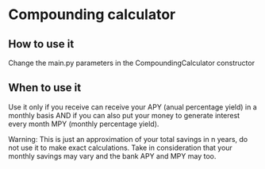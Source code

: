 # Compounding calculator

## How to use it

Change the main.py parameters in the CompoundingCalculator constructor

## When to use it

Use it only if you receive can receive your APY (anual percentage yield) in a monthly basis AND if you can also put your money to generate interest every month MPY (monthly percentage yield).

Warning: This is just an approximation of your total savings in n years, do not use it to make exact calculations. Take in consideration that your monthly savings may vary and the bank APY and MPY may too.
